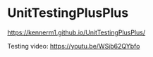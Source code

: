 # UnitTestingPlusPlus
 
https://kennerm1.github.io/UnitTestingPlusPlus/

Testing video:
https://youtu.be/WSjb62QYbfo
